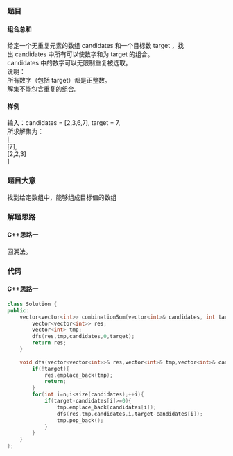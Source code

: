 ### 题目
#### 组合总和
给定一个无重复元素的数组 candidates 和一个目标数 target ，找出 candidates 中所有可以使数字和为 target 的组合。  
candidates 中的数字可以无限制重复被选取。  
说明：  
所有数字（包括 target）都是正整数。  
解集不能包含重复的组合。
#### 样例
输入：candidates = [2,3,6,7], target = 7,  
所求解集为：  
[  
  [7],  
  [2,2,3]  
]
### 题目大意
找到给定数组中，能够组成目标值的数组
### 解题思路
#### C++思路一
回溯法。
### 代码
#### C++思路一
```C++
class Solution {
public:
    vector<vector<int>> combinationSum(vector<int>& candidates, int target) {
        vector<vector<int>> res;
        vector<int> tmp;
        dfs(res,tmp,candidates,0,target);
        return res;
    }
    
    void dfs(vector<vector<int>>& res,vector<int>& tmp,vector<int>& candidates,int n,int target){
        if(!target){
            res.emplace_back(tmp);
            return;
        }
        for(int i=n;i<size(candidates);++i){
            if(target-candidates[i]>=0){
                tmp.emplace_back(candidates[i]);
                dfs(res,tmp,candidates,i,target-candidates[i]);
                tmp.pop_back();
            }
        }
    }
};
```